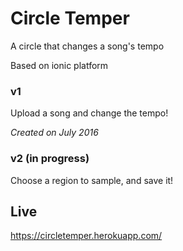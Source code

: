 # Circle Temper
A circle that changes a song's tempo

Based on ionic platform

### v1
Upload a song and change the tempo!

*Created on July 2016*

### v2 (in progress)
Choose a region to sample, and save it!


## Live
https://circletemper.herokuapp.com/

